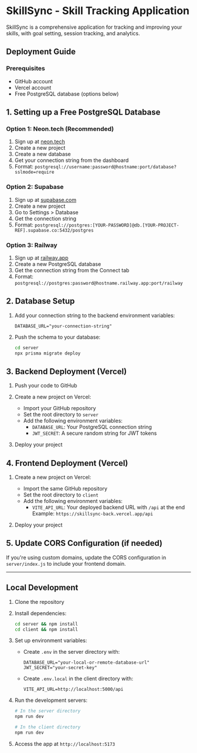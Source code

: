 # SkillSync - Skill Tracking Application

SkillSync is a comprehensive application for tracking and improving your skills, with goal setting, session tracking, and analytics.

## Deployment Guide

### Prerequisites

- GitHub account
- Vercel account
- Free PostgreSQL database (options below)

## 1. Setting up a Free PostgreSQL Database

### Option 1: Neon.tech (Recommended)

1. Sign up at [neon.tech](https://neon.tech/)
2. Create a new project
3. Create a new database
4. Get your connection string from the dashboard
5. Format: `postgresql://username:password@hostname:port/database?sslmode=require`

### Option 2: Supabase

1. Sign up at [supabase.com](https://supabase.com/)
2. Create a new project
3. Go to Settings > Database
4. Get the connection string
5. Format: `postgresql://postgres:[YOUR-PASSWORD]@db.[YOUR-PROJECT-REF].supabase.co:5432/postgres`

### Option 3: Railway

1. Sign up at [railway.app](https://railway.app/)
2. Create a new PostgreSQL database
3. Get the connection string from the Connect tab
4. Format: `postgresql://postgres:password@hostname.railway.app:port/railway`

## 2. Database Setup

1. Add your connection string to the backend environment variables:

   ```
   DATABASE_URL="your-connection-string"
   ```

2. Push the schema to your database:
   ```bash
   cd server
   npx prisma migrate deploy
   ```

## 3. Backend Deployment (Vercel)

1. Push your code to GitHub

2. Create a new project on Vercel:

   - Import your GitHub repository
   - Set the root directory to `server`
   - Add the following environment variables:
     - `DATABASE_URL`: Your PostgreSQL connection string
     - `JWT_SECRET`: A secure random string for JWT tokens

3. Deploy your project

## 4. Frontend Deployment (Vercel)

1. Create a new project on Vercel:

   - Import the same GitHub repository
   - Set the root directory to `client`
   - Add the following environment variables:
     - `VITE_API_URL`: Your deployed backend URL with `/api` at the end
       Example: `https://skillsync-back.vercel.app/api`

2. Deploy your project

## 5. Update CORS Configuration (if needed)

If you're using custom domains, update the CORS configuration in `server/index.js` to include your frontend domain.

---

## Local Development

1. Clone the repository
2. Install dependencies:

   ```bash
   cd server && npm install
   cd client && npm install
   ```

3. Set up environment variables:

   - Create `.env` in the server directory with:

     ```
     DATABASE_URL="your-local-or-remote-database-url"
     JWT_SECRET="your-secret-key"
     ```

   - Create `.env.local` in the client directory with:
     ```
     VITE_API_URL=http://localhost:5000/api
     ```

4. Run the development servers:

   ```bash
   # In the server directory
   npm run dev

   # In the client directory
   npm run dev
   ```

5. Access the app at `http://localhost:5173`
